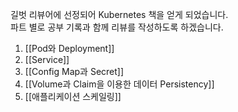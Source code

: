 길벗 리뷰어에 선정되어 Kubernetes 책을 얻게 되었습니다.   
파트 별로 공부 기록과 함께 리뷰를 작성하도록 하겠습니다.  

   
1. [[Pod와 Deployment]]
2. [[Service]]
3. [[Config Map과 Secret]]
4. [[Volume과 Claim을 이용한 데이터 Persistency]]
5. [[애플리케이션 스케일링]]